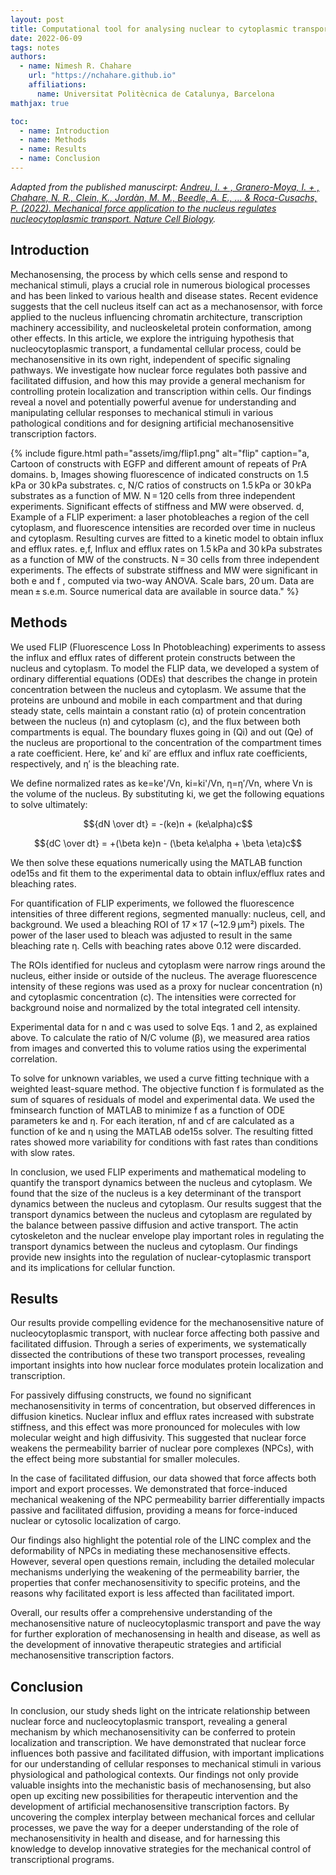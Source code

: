 ```yaml
---
layout: post
title: Computational tool for analysing nuclear to cytoplasmic transport
date: 2022-06-09
tags: notes
authors:
  - name: Nimesh R. Chahare
    url: "https://nchahare.github.io"
    affiliations:
      name: Universitat Politècnica de Catalunya, Barcelona
mathjax: true

toc:
  - name: Introduction
  - name: Methods
  - name: Results
  - name: Conclusion
---
```


*Adapted from the published manuscirpt: [Andreu, I. + , Granero-Moya, I. + , Chahare, N. R., Clein, K., Jordàn, M. M., Beedle, A. E., … & Roca-Cusachs, P. (2022). Mechanical force application to the nucleus regulates nucleocytoplasmic transport. Nature Cell Biology](https://www.nature.com/articles/s41556-022-00927-7).*

## Introduction

Mechanosensing, the process by which cells sense and respond to mechanical stimuli, plays a crucial role in numerous biological processes and has been linked to various health and disease states. Recent evidence suggests that the cell nucleus itself can act as a mechanosensor, with force applied to the nucleus influencing chromatin architecture, transcription machinery accessibility, and nucleoskeletal protein conformation, among other effects. In this article, we explore the intriguing hypothesis that nucleocytoplasmic transport, a fundamental cellular process, could be mechanosensitive in its own right, independent of specific signaling pathways. We investigate how nuclear force regulates both passive and facilitated diffusion, and how this may provide a general mechanism for controlling protein localization and transcription within cells. Our findings reveal a novel and potentially powerful avenue for understanding and manipulating cellular responses to mechanical stimuli in various pathological conditions and for designing artificial mechanosensitive transcription factors.


<div class="row justify-content-sm-center">
{% include figure.html path="assets/img/flip1.png" alt="flip" caption="a, Cartoon of constructs with EGFP and different amount of repeats of PrA domains. b, Images showing fluorescence of indicated constructs on 1.5 kPa or 30 kPa substrates. c, N/C ratios of constructs on 1.5 kPa or 30 kPa substrates as a function of MW. N = 120 cells from three independent experiments. Significant effects of stiffness and MW were observed. d, Example of a FLIP experiment: a laser photobleaches a region of the cell cytoplasm, and fluorescence intensities are recorded over time in nucleus and cytoplasm. Resulting curves are fitted to a kinetic model to obtain influx and efflux rates. e,f, Influx and efflux rates on 1.5 kPa and 30 kPa substrates as a function of MW of the constructs. N = 30 cells from three independent experiments. The effects of substrate stiffness and MW were significant in both e and f , computed via two-way ANOVA. Scale bars, 20 um. Data are mean ± s.e.m. Source numerical data are available in source data." %}
</div>

## Methods

We used FLIP (Fluorescence Loss In Photobleaching) experiments to assess the influx and efflux rates of different protein constructs between the nucleus and cytoplasm. To model the FLIP data, we developed a system of ordinary differential equations (ODEs) that describes the change in protein concentration between the nucleus and cytoplasm. We assume that the proteins are unbound and mobile in each compartment and that during steady state, cells maintain a constant ratio (α) of protein concentration between the nucleus (n) and cytoplasm (c), and the flux between both compartments is equal. The boundary fluxes going in (Qi) and out (Qe) of the nucleus are proportional to the concentration of the compartment times a rate coefficient. Here, ke′ and ki′ are efflux and influx rate coefficients, respectively, and η′ is the bleaching rate.

We define normalized rates as ke=ke'/Vn, ki=ki'/Vn, η=η′/Vn, where Vn is the volume of the nucleus. By substituting ki, we get the following equations to solve ultimately:

$${dN \over dt} = -(ke)n + (ke\alpha)c$$

$${dC \over dt} = +(\beta ke)n - (\beta ke\alpha + \beta \eta)c$$

We then solve these equations numerically using the MATLAB function ode15s and fit them to the experimental data to obtain influx/efflux rates and bleaching rates.

For quantification of FLIP experiments, we followed the fluorescence intensities of three different regions, segmented manually: nucleus, cell, and background. We used a bleaching ROI of 17 × 17 (~12.9 μm²) pixels. The power of the laser used to bleach was adjusted to result in the same bleaching rate η. Cells with beaching rates above 0.12 were discarded.

The ROIs identified for nucleus and cytoplasm were narrow rings around the nucleus, either inside or outside of the nucleus. The average fluorescence intensity of these regions was used as a proxy for nuclear concentration (n) and cytoplasmic concentration (c). The intensities were corrected for background noise and normalized by the total integrated cell intensity.

Experimental data for n and c was used to solve Eqs. 1 and 2, as explained above. To calculate the ratio of N/C volume (β), we measured area ratios from images and converted this to volume ratios using the experimental correlation.

To solve for unknown variables, we used a curve fitting technique with a weighted least-square method. The objective function f is formulated as the sum of squares of residuals of model and experimental data. We used the fminsearch function of MATLAB to minimize f as a function of ODE parameters ke and η. For each iteration, nf and cf are calculated as a function of ke and η using the MATLAB ode15s solver. The resulting fitted rates showed more variability for conditions with fast rates than conditions with slow rates.

In conclusion, we used FLIP experiments and mathematical modeling to quantify the transport dynamics between the nucleus and cytoplasm. We found that the size of the nucleus is a key determinant of the transport dynamics between the nucleus and cytoplasm. Our results suggest that the transport dynamics between the nucleus and cytoplasm are regulated by the balance between passive diffusion and active transport. The actin cytoskeleton and the nuclear envelope play important roles in regulating the transport dynamics between the nucleus and cytoplasm. Our findings provide new insights into the regulation of nuclear-cytoplasmic transport and its implications for cellular function.

## Results

Our results provide compelling evidence for the mechanosensitive nature of nucleocytoplasmic transport, with nuclear force affecting both passive and facilitated diffusion. Through a series of experiments, we systematically dissected the contributions of these two transport processes, revealing important insights into how nuclear force modulates protein localization and transcription.

For passively diffusing constructs, we found no significant mechanosensitivity in terms of concentration, but observed differences in diffusion kinetics. Nuclear influx and efflux rates increased with substrate stiffness, and this effect was more pronounced for molecules with low molecular weight and high diffusivity. This suggested that nuclear force weakens the permeability barrier of nuclear pore complexes (NPCs), with the effect being more substantial for smaller molecules.

In the case of facilitated diffusion, our data showed that force affects both import and export processes. We demonstrated that force-induced mechanical weakening of the NPC permeability barrier differentially impacts passive and facilitated diffusion, providing a means for force-induced nuclear or cytosolic localization of cargo.

Our findings also highlight the potential role of the LINC complex and the deformability of NPCs in mediating these mechanosensitive effects. However, several open questions remain, including the detailed molecular mechanisms underlying the weakening of the permeability barrier, the properties that confer mechanosensitivity to specific proteins, and the reasons why facilitated export is less affected than facilitated import.

Overall, our results offer a comprehensive understanding of the mechanosensitive nature of nucleocytoplasmic transport and pave the way for further exploration of mechanosensing in health and disease, as well as the development of innovative therapeutic strategies and artificial mechanosensitive transcription factors.

## Conclusion

In conclusion, our study sheds light on the intricate relationship between nuclear force and nucleocytoplasmic transport, revealing a general mechanism by which mechanosensitivity can be conferred to protein localization and transcription. We have demonstrated that nuclear force influences both passive and facilitated diffusion, with important implications for our understanding of cellular responses to mechanical stimuli in various physiological and pathological contexts. Our findings not only provide valuable insights into the mechanistic basis of mechanosensing, but also open up exciting new possibilities for therapeutic intervention and the development of artificial mechanosensitive transcription factors. By uncovering the complex interplay between mechanical forces and cellular processes, we pave the way for a deeper understanding of the role of mechanosensitivity in health and disease, and for harnessing this knowledge to develop innovative strategies for the mechanical control of transcriptional programs.